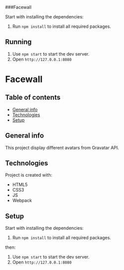 ###Facewall

Start with installing the dependencies:

1. Run `npm install` to install all required packages.

## Running

1. Use `npm start` to start the dev server.
2. Open `http://127.0.0.1:8080`

# Facewall

## Table of contents

- [General info](#general-info)
- [Technologies](#technologies)
- [Setup](#setup)

## General info

This project display different avatars from Gravatar API.

## Technologies

Project is created with:

- HTML5
- CSS3
- JS
- Webpack

## Setup

Start with installing the dependencies:

1. Run `npm install` to install all required packages.

then:

1. Use `npm start` to start the dev server.
2. Open `http://127.0.0.1:8080`
